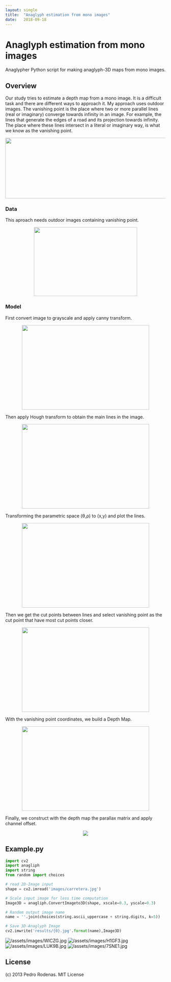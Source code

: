 ```yaml
---
layout: single
title:  "Anaglyph estimation from mono images"
date:   2018-09-18
---
```


# Anaglyph estimation from mono images
Anaglypher Python script for making anaglyph-3D maps from mono images.

## Overview

Our study tries to estimate a depth map from a mono image.  It is a difficult task and there are different ways to approach it.
My approach uses outdoor images. The vanishing point is the place where two or more parallel lines (real or imaginary) converge towards infinity in an image.  For example, the lines that generate the edges of a road and its projection towards infinity. The place where these lines intersect in a literal or imaginary way, is what we know as the vanishing point.

<p align="center">
  <img src="/assets/images/vanishing.png" width="622" height="190">
</p>

### Data

This aproach needs outdoor images containing vanishing point.
<p align="center">
  <img src="/assets/images/carretera.jpg" width="324" height="216">
</p>

### Model

First convert image to grayscale and apply canny transform.
<p align="center">
  <img src="/assets/images/canny.png" width="400" height="265">
</p>

Then apply Hough transform to obtain the main lines in the image.

<p align="center">
  <img src="/assets/images/hough.png" width="400" height="265">
</p>

Transforming the parametric space 	(θ,ρ) to (x,y) and plot the lines.

<p align="center">
  <img src="/assets/images/lines.png" width="400" height="265">
</p>

Then we get the cut points between lines and select vanishing point as the cut point that have most cut points closer.

<p align="center">
  <img src="/assets/images/vanish.png" width="400" height="265">
</p>

With the vanishing point coordinates, we build a Depth Map.

<p align="center">
  <img src="/assets/images/cap1.png" width="400" height="265">
</p>

Finally, we construct with the depth map the parallax matrix and apply channel offset.

<p align="center">
  <img src="/assets/images/H1GF3.jpg">
</p>

## Example.py

```python
import cv2
import anagliph
import string
from random import choices

# read 2D-Image input
shape = cv2.imread('images/carretera.jpg')

# Scale input image for less time computation
Image3D = anagliph.ConvertImageto3D(shape, xscale=0.3, yscale=0.3)

# Random output image name
name = ''.join(choices(string.ascii_uppercase + string.digits, k=5))

# Save 3D-Anaglyph Image
cv2.imwrite('results/{0}.jpg'.format(name),Image3D)
```

![/assets/images/WICZG.jpg](/assets/images/WICZG.jpg)
![/assets/images/H1GF3.jpg](/assets/images/H1GF3.jpg)
![/assets/images/LUK9B.jpg](/assets/images/LUK9B.jpg)
![/assets/images/7SNE1.jpg](/assets/images/7SNE1.jpg)

## License
(c) 2013 Pedro Rodenas. MIT License


